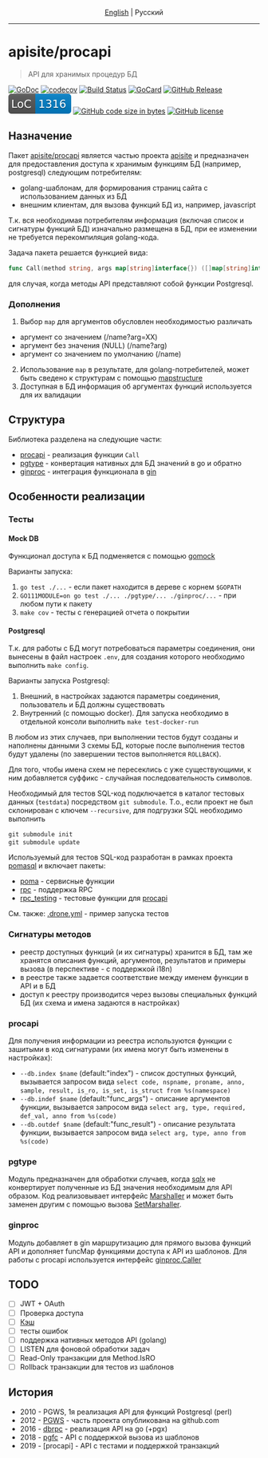 <p align="center">
  <a href="README.md#apisiteprocapi">English</a> |
  <span>Pусский</span>
</p>

---

# apisite/procapi
> API для хранимых процедур БД

[![GoDoc][gd1]][gd2]
 [![codecov][cc1]][cc2]
 [![Build Status][bs1]][bs2]
 [![GoCard][gc1]][gc2]
 [![GitHub Release][gr1]][gr2]
 [![LoC][loc1]][loc2]
 [![GitHub code size in bytes][sz]]()
 [![GitHub license][gl1]][gl2]

[bs1]: https://cloud.drone.io/api/badges/apisite/procapi/status.svg
[bs2]: https://cloud.drone.io/apisite/procapi
[cc1]: https://codecov.io/gh/apisite/procapi/branch/master/graph/badge.svg
[cc2]: https://codecov.io/gh/apisite/procapi
[gd1]: https://godoc.org/github.com/apisite/procapi?status.svg
[gd2]: https://godoc.org/github.com/apisite/procapi
[gc1]: https://goreportcard.com/badge/github.com/apisite/procapi
[gc2]: https://goreportcard.com/report/github.com/apisite/procapi
[gr1]: https://img.shields.io/github/release-pre/apisite/procapi.svg
[gr2]: https://github.com/apisite/procapi/releases
[sz]: https://img.shields.io/github/languages/code-size/apisite/procapi.svg
[loc1]: .loc.svg "Lines of Code"
[loc2]: LOC.md
[gl1]: https://img.shields.io/github/license/apisite/procapi.svg
[gl2]: LICENSE

## Назначение

Пакет [apisite/procapi](https://github.com/apisite/procapi) является частью проекта [apisite](https://github.com/apisite/apisite) и предназначен для предоставления доступа к хранимым функциям БД (например, postgresql) следующим потребителям:
* golang-шаблонам, для формирования страниц сайта с использованием данных из БД
* внешним клиентам, для вызова функций БД из, например, javascript

Т.к. вся необходимая потребителям информация (включая список и сигнатуры функций БД) изначально размещена в БД, при ее изменении не требуется перекомпиляция golang-кода.

Задача пакета решается функцией вида:
```go
func Call(method string, args map[string]interface{}) ([]map[string]interface{}, error) {}
```
для случая, когда методы API представляют собой функции Postgresql.

### Дополнения

1. Выбор `map` для аргументов обусловлен необходимостью различать
  * аргумент со значением (/name?arg=XX)
  * аргумент без значения (NULL) (/name?arg)
  * аргумент со значением по умолчанию (/name)
2. Использование `map` в результате, для golang-потребителей, может быть сведено к структурам с помощью [mapstructure](https://github.com/mitchellh/mapstructure)
3. Доступная в БД информация об аргументах функций используется для их валидации

## Структура

Библиотека разделена на следующие части:

* [procapi](https://github.com/apisite/procapi) - реализация функции `Call`
* [pgtype](https://github.com/apisite/procapi/tree/master/pgtype) - конвертация нативных для БД значений в go и обратно
* [ginproc](https://github.com/apisite/procapi/tree/master/ginproc) - интеграция функционала в [gin](https://github.com/gin-gonic/gin)

## Особенности реализации

### Тесты

#### Mock DB

Функционал доступа к БД подменяется с помощью [gomock](https://github.com/golang/mock/)

Варианты запуска:

1. `go test ./...` - если пакет находится в дереве с корнем `$GOPATH`
2. `GO111MODULE=on go test ./... ./pgtype/... ./ginproc/...` - при любом пути к пакету
3. `make cov` - тесты с генерацией отчета о покрытии

#### Postgresql

Т.к. для работы с БД могут потребоваться параметры соединения, они вынесены в файл настроек `.env`, для создания которого необходимо выполнить `make config`.

Варианты запуска Postgresql:

1. Внешний, в настройках задаются параметры соединения, пользователь и БД должны существовать
2. Внутренний (с помощью docker). Для запуска необходимо в отдельной консоли выполнить `make test-docker-run`

В любом из этих случаев, при выполнении тестов будут созданы и наполнены данными 3 схемы БД, которые после выполнения тестов будут удалены (по завершении тестов выполняется `ROLLBACK`).

Для того, чтобы имена схем не пересеклись с уже существующими, к ним добавляется суффикс - случайная последовательность символов.

Необходимый для тестов SQL-код подключается в каталог тестовых данных (`testdata`) посредством `git submodule`. Т.о., если проект не был склонирован с ключем `--recursive`, для подгрузки SQL необходимо выполнить
```
git submodule init
git submodule update
```

Используемый для тестов SQL-код разработан в рамках проекта [pomasql](https://github.com/pomasql) и включает пакеты:

* [poma](https://github.com/pomasql/poma) - сервисные функции
* [rpc](https://github.com/pomasql/rpc) - поддержка RPC
* [rpc_testing](https://github.com/pomasql/rpc_testing) - тестовые функции для [procapi](https://github.com/apisite/procapi)

См. также: [.drone.yml](https://github.com/apisite/procapi/blob/master/.drone.yml) - пример запуска тестов

### Сигнатуры методов

* реестр доступных функций (и их сигнатуры) хранится в БД, там же хранятся описания функций, аргументов, результатов и примеры вызова (в перспективе - с поддержкой i18n)
* в реестре также задается соответствие между именем функции в API и в БД
* доступ к реестру производится через вызовы специальных функций БД (их схема и имена задаются в настройках)

### procapi

Для получения информации из реестра используются функции с зашитыми в код сигнатурами (их имена могут быть изменены в настройках):

* `--db.index $name` (default:"index") - список доступных функций, вызывается запросом вида `select code, nspname, proname, anno, sample, result, is_ro, is_set, is_struct from %s(namespace)`
* `--db.indef $name` (default:"func_args") - описание аргументов функции, вызывается запросом вида `select arg, type, required, def_val, anno from %s(code)`
* `--db.outdef $name` (default:"func_result") - описание результата функции, вызывается запросом вида `select arg, type, anno from %s(code)`

### pgtype

Модуль предназначен для обработки случаев, когда [sqlx](https://github.com/jmoiron/sqlx) не конвертирует полученные из БД значения необходимым для API образом. Код реализовывает интерфейс [Marshaller](https://godoc.org/github.com/apisite/procapi#Marshaller) и может быть заменен другим с помощью вызова [SetMarshaller](https://godoc.org/github.com/apisite/procapi#Service.SetMarshaller).

### ginproc

Модуль добавляет в gin маршрутизацию для прямого вызова функций API и дополняет funcMap функциями доступа к API из шаблонов.
Для работы с procapi используется интерфейс [ginproc.Caller](https://godoc.org/github.com/apisite/procapi/ginproc#Caller)

## TODO

* [ ] JWT + OAuth
* [ ] Проверка доступа
* [ ] [Кэш](https://github.com/golang/groupcache)
* [ ] тесты ошибок
* [ ] поддержка нативных методов API (golang)
* [ ] LISTEN для фоновой обработки задач
* [ ] Read-Only транзакции для Method.IsRO
* [ ] Rollback транзакции для тестов из шаблонов

## История

* 2010 - PGWS, 1я реализация API для функций Postgresql (perl)
* 2012 - [PGWS](https://github.com/LeKovr/pgws) - часть проекта опубликована на github.com
* 2016 - [dbrpc](https://github.com/LeKovr/dbrpc) - реализация API на go (+pgx)
* 2018 - [pgfc](https://github.com/apisite/pgfc) - API с поддержкой вызова из шаблонов
* 2019 - [procapi] - API с тестами и поддержкой транзакций
